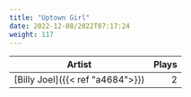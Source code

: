 ```yaml
---
title: "Uptown Girl"
date: 2022-12-08/2022T07:17:24
weight: 117
---
```




 Artist | Plays 
----- | -----:
[Billy Joel]({{< ref "a4684">}}) | 2
